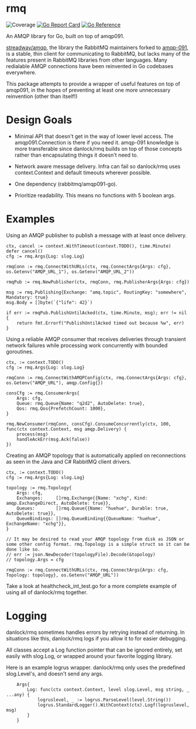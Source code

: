 # rmq
![Coverage](https://img.shields.io/badge/Coverage-85.6%25-brightgreen)
[![Go Report Card](https://goreportcard.com/badge/github.com/danlock/rmq)](https://goreportcard.com/report/github.com/danlock/rmq)
[![Go Reference](https://pkg.go.dev/badge/github.com/danlock/rmq.svg)](https://pkg.go.dev/github.com/danlock/rmq)

An AMQP library for Go, built on top of amqp091.

[streadway/amqp](https://github.com/streadway/amqp), the library the RabbitMQ maintainers forked to [amqp-091](https://github.com/rabbitmq/amqp091-go), is a stable, thin client for communicating to RabbitMQ, but lacks many of the features present in RabbitMQ libraries from other languages. Many redialable AMQP connections have been reinvented in Go codebases everywhere.

This package attempts to provide a wrapper of useful features on top of amqp091, in the hopes of preventing at least one more unnecessary reinvention (other than itself!)

# Design Goals

- Minimal API that doesn't get in the way of lower level access. The amqp091.Connection is there if you need it. amqp-091 knowledge is more transferable since danlock/rmq builds on top of those concepts rather than encapsulating things it doesn't need to.

- Network aware message delivery. Infra can fail so danlock/rmq uses context.Context and default timeouts wherever possible.

- One dependency (rabbitmq/amqp091-go).

- Prioritize readability. This means no functions with 5 boolean args.

# Examples

Using an AMQP publisher to publish a message with at least once delivery.

```
ctx, cancel := context.WithTimeout(context.TODO(), time.Minute)
defer cancel()
cfg := rmq.Args{Log: slog.Log}

rmqConn := rmq.ConnectWithURLs(ctx, rmq.ConnectArgs{Args: cfg}, os.Getenv("AMQP_URL_1"), os.Getenv("AMQP_URL_2"))

rmqPub := rmq.NewPublisher(ctx, rmqConn, rmq.PublisherArgs{Args: cfg})

msg := rmq.Publishing{Exchange: "amq.topic", RoutingKey: "somewhere", Mandatory: true}
msg.Body = []byte(`{"life": 42}`)

if err := rmqPub.PublishUntilAcked(ctx, time.Minute, msg); err != nil {
    return fmt.Errorf("PublishUntilAcked timed out because %w", err)
}
```

Using a reliable AMQP consumer that receives deliveries through transient network failures while processing work concurrently with bounded goroutines.

```
ctx, := context.TODO()
cfg := rmq.Args{Log: slog.Log}

rmqConn := rmq.ConnectWithAMQPConfig(ctx, rmq.ConnectArgs{Args: cfg}, os.Getenv("AMQP_URL"), amqp.Config{})

consCfg := rmq.ConsumerArgs{
    Args: cfg,
    Queue: rmq.Queue{Name: "q2d2", AutoDelete: true},
    Qos: rmq.Qos{PrefetchCount: 1000},
}

rmq.NewConsumer(rmqConn, consCfg).ConsumeConcurrently(ctx, 100, func(ctx context.Context, msg amqp.Delivery) {
    process(msg)
    handleAckErr(msg.Ack(false))
})
```

Creating an AMQP topology that is automatically applied on reconnections as seen in the Java and C# RabbitMQ client drivers.

```
ctx, := context.TODO()
cfg := rmq.Args{Log: slog.Log}

topology := rmq.Topology{
    Args: cfg,
    Exchanges:     []rmq.Exchange{{Name: "xchg", Kind: amqp.ExchangeDirect, AutoDelete: true}},
    Queues:        []rmq.Queue{{Name: "huehue", Durable: true, AutoDelete: true}},
    QueueBindings: []rmq.QueueBinding{{QueueName: "huehue", ExchangeName: "xchg"}},
}

// It may be desired to read your AMQP topology from disk as JSON or some other config format. rmq.Topology is a simple struct so it can be done like so.
// err := json.NewDecoder(topologyFile).Decode(&topology)
// topology.Args = cfg

rmqConn := rmq.ConnectWithURLs(ctx, rmq.ConnectArgs{Args: cfg, Topology: topology}, os.Getenv("AMQP_URL"))
```

Take a look at healthcheck_int_test.go for a more complete example of using all of danlock/rmq together.

# Logging

danlock/rmq sometimes handles errors by retrying instead of returning. In situations like this, danlock/rmq logs if you allow it to for easier debugging.

All classes accept a Log function pointer that can be ignored entirely, set easily with slog.Log, or wrapped around your favorite logging library.

Here is an example logrus wrapper. danlock/rmq only uses the predefined slog.Level's, and doesn't send any args.
```
    Args{
        Log: func(ctx context.Context, level slog.Level, msg string, _ ...any) {
            logruslevel, _ := logrus.ParseLevel(level.String())
            logrus.StandardLogger().WithContext(ctx).Logf(logruslevel, msg)
        }
    }
```